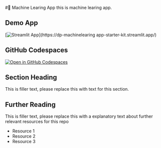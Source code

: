 #🤖 Machine Learing App
this is machine learing app.
## Demo App

[![Streamlit App](https://static.streamlit.io/badges/streamlit_badge_black_white.svg)](https://dp-machinelearing app-starter-kit.streamlit.app/)

## GitHub Codespaces

[![Open in GitHub Codespaces](https://github.com/codespaces/badge.svg)](https://codespaces.new/streamlit/app-starter-kit?quickstart=1)

## Section Heading

This is filler text, please replace this with text for this section.

## Further Reading

This is filler text, please replace this with a explanatory text about further relevant resources for this repo
- Resource 1
- Resource 2
- Resource 3
